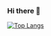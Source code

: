 ### Hi there 👋

[![Top Langs](https://github-readme-stats.vercel.app/api/top-langs/?username=craigyeoman)](https://github.com/craigyeoman/github-readme-stats)

<!--
**CraigYeoman/craigyeoman** is a ✨ _special_ ✨ repository because its `README.md` (this file) appears on your GitHub profile.

Here are some ideas to get you started:

- 🔭 I’m currently working on ...
- 🌱 I’m currently learning ...
- 👯 I’m looking to collaborate on ...
- 🤔 I’m looking for help with ...
- 💬 Ask me about ...
- 📫 How to reach me: ...
- 😄 Pronouns: ...
- ⚡ Fun fact: ...
-->
